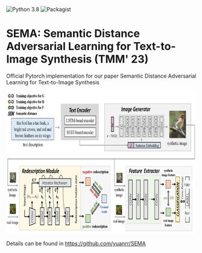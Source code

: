 ![Python 3.8](https://img.shields.io/badge/python-3.8-green.svg)
![Packagist](https://img.shields.io/badge/Pytorch-1.9.0-red.svg)
# SEMA: Semantic Distance Adversarial Learning for Text-to-Image Synthesis (TMM' 23)

Official Pytorch implementation for our paper Semantic Distance Adversarial Learning for Text-to-Image Synthesis

<img src="framework.png" width="804px" height="380px"/>

Details can be found in https://github.com/yuanrr/SEMA
